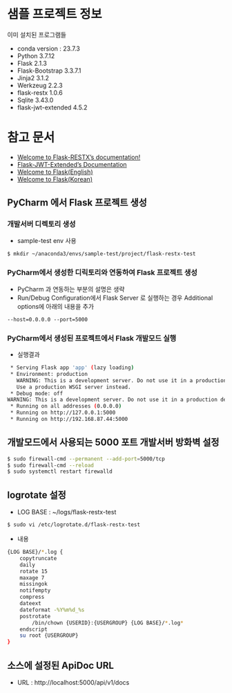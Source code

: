 # 샘플 프로젝트 정보
이미 설치된 프로그램들
* conda version : 23.7.3
* Python 3.7.12
* Flask 2.1.3
* Flask-Bootstrap 3.3.7.1
* Jinja2 3.1.2
* Werkzeug 2.2.3
* flask-restx 1.0.6
* Sqlite 3.43.0
* flask-jwt-extended 4.5.2

# 참고 문서
- [Welcome to Flask-RESTX’s documentation!](https://flask-restx.readthedocs.io/en/latest/index.html)
- [Flask-JWT-Extended’s Documentation](https://flask-jwt-extended.readthedocs.io/en/stable/)
- [Welcome to Flask(English)](https://flask-docs.readthedocs.io/en/latest/)
- [Welcome to Flask(Korean)](https://flask-docs-kr.readthedocs.io/ko/latest/)

## PyCharm 에서 Flask 프로젝트 생성
### 개발서버 디렉토리 생성
* sample-test env 사용

```bash
$ mkdir ~/anaconda3/envs/sample-test/project/flask-restx-test
```

### PyCharm에서 생성한 디릭토리와 연동하여 Flask 프로젝트 생성
* PyCharm 과 연동하는 부분의 설명은 생략
* Run/Debug Configuration에서 Flask Server 로 실행하는 경우 Additional options에 아래의 내용을 추가

```text
--host=0.0.0.0 --port=5000
```

### PyCharm에서 생성된 프로젝트에서 Flask 개발모드 실행
* 실행결과

```bash
 * Serving Flask app 'app' (lazy loading)
 * Environment: production
   WARNING: This is a development server. Do not use it in a production deployment.
   Use a production WSGI server instead.
 * Debug mode: off
WARNING: This is a development server. Do not use it in a production deployment. Use a production WSGI server instead.
 * Running on all addresses (0.0.0.0)
 * Running on http://127.0.0.1:5000
 * Running on http://192.168.87.44:5000
```

## 개발모드에서 사용되는 5000 포트 개발서버 방화벽 설정

```bash
$ sudo firewall-cmd --permanent --add-port=5000/tcp
$ sudo firewall-cmd --reload
$ sudo systemctl restart firewalld
```

## logrotate 설정
* LOG BASE : ~/logs/flask-restx-test

```bash
$ sudo vi /etc/logrotate.d/flask-restx-test
```

* 내용

```bash
{LOG BASE}/*.log {
    copytruncate
    daily
    rotate 15
    maxage 7
    missingok
    notifempty
    compress
    dateext
    dateformat -%Y%m%d_%s
    postrotate
        /bin/chown {USERID}:{USERGROUP} {LOG BASE}/*.log*
    endscript
    su root {USERGROUP}
}
```

## 소스에 설정된 ApiDoc URL
* URL : http://localhost:5000/api/v1/docs
